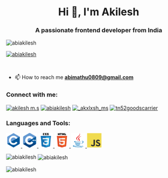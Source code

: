 <h1 align="center">Hi 👋, I'm Akilesh</h1>
<h3 align="center">A passionate frontend developer from India</h3>

<p align="left"> <img src="https://komarev.com/ghpvc/?username=abiakilesh&label=Profile%20views&color=0e75b6&style=flat" alt="abiakilesh" /> </p>

<p align="left"> <a href="https://github.com/ryo-ma/github-profile-trophy"><img src="https://github-profile-trophy.vercel.app/?username=abiakilesh" alt="abiakilesh" /></a> </p>

<p align="left"> <a href="https://twitter.com/" target="blank"><img src="https://img.shields.io/twitter/follow/?logo=twitter&style=for-the-badge" alt="" /></a> </p>

- 📫 How to reach me **abimathu0809@gmail.com**

<h3 align="left">Connect with me:</h3>
<p align="left">
<a href="https://linkedin.com/in/akilesh m.s" target="blank"><img align="center" src="https://raw.githubusercontent.com/rahuldkjain/github-profile-readme-generator/master/src/images/icons/Social/linked-in-alt.svg" alt="akilesh m.s" height="30" width="40" /></a>
<a href="https://fb.com/abiakilesh" target="blank"><img align="center" src="https://raw.githubusercontent.com/rahuldkjain/github-profile-readme-generator/master/src/images/icons/Social/facebook.svg" alt="abiakilesh" height="30" width="40" /></a>
<a href="https://instagram.com/_akxlxsh_ms" target="blank"><img align="center" src="https://raw.githubusercontent.com/rahuldkjain/github-profile-readme-generator/master/src/images/icons/Social/instagram.svg" alt="_akxlxsh_ms" height="30" width="40" /></a>
<a href="https://www.youtube.com/c/tn52goodscarrier" target="blank"><img align="center" src="https://raw.githubusercontent.com/rahuldkjain/github-profile-readme-generator/master/src/images/icons/Social/youtube.svg" alt="tn52goodscarrier" height="30" width="40" /></a>
</p>

<h3 align="left">Languages and Tools:</h3>
<p align="left"> <a href="https://www.cprogramming.com/" target="_blank" rel="noreferrer"> <img src="https://raw.githubusercontent.com/devicons/devicon/master/icons/c/c-original.svg" alt="c" width="40" height="40"/> </a> <a href="https://www.w3schools.com/cpp/" target="_blank" rel="noreferrer"> <img src="https://raw.githubusercontent.com/devicons/devicon/master/icons/cplusplus/cplusplus-original.svg" alt="cplusplus" width="40" height="40"/> </a> <a href="https://www.w3schools.com/css/" target="_blank" rel="noreferrer"> <img src="https://raw.githubusercontent.com/devicons/devicon/master/icons/css3/css3-original-wordmark.svg" alt="css3" width="40" height="40"/> </a> <a href="https://www.w3.org/html/" target="_blank" rel="noreferrer"> <img src="https://raw.githubusercontent.com/devicons/devicon/master/icons/html5/html5-original-wordmark.svg" alt="html5" width="40" height="40"/> </a> <a href="https://www.java.com" target="_blank" rel="noreferrer"> <img src="https://raw.githubusercontent.com/devicons/devicon/master/icons/java/java-original.svg" alt="java" width="40" height="40"/> </a> <a href="https://developer.mozilla.org/en-US/docs/Web/JavaScript" target="_blank" rel="noreferrer"> <img src="https://raw.githubusercontent.com/devicons/devicon/master/icons/javascript/javascript-original.svg" alt="javascript" width="40" height="40"/> </a> </p>

<p><img align="left" src="https://github-readme-stats.vercel.app/api/top-langs?username=abiakilesh&show_icons=true&locale=en&layout=compact" alt="abiakilesh" /></p>

<p>&nbsp;<img align="center" src="https://github-readme-stats.vercel.app/api?username=abiakilesh&show_icons=true&locale=en" alt="abiakilesh" /></p>

<p><img align="center" src="https://github-readme-streak-stats.herokuapp.com/?user=abiakilesh&" alt="abiakilesh" /></p>

